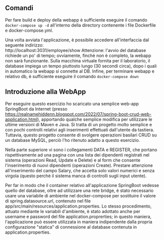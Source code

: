 ## Comandi

Per fare build e deploy della webapp è sufficiente eseguire il comando `docker-compose up -d` all'interno della directory contenente i file Dockerfile e docker-compose.yml.

Una volta avviata l'applicazione, è possibile accedere all'interfaccia dal seguente indirizzo:  
http://localhost:3031/employee/show
Attenzione: l'avvio del database richiede un po' di tempo; ovviamente, finchè non è completo, la webapp non sarà funzionante. Sulla macchina virtuale fornita per il laboratorio, il database impiega un tempo piuttosto lungo (30 secondi circa), dopo i quali in automatico la webapp si connette al DB. Infine, per terminare webapp e relativo db, è sufficiente eseguire il comando `docker-compose down`

## Introduzione alla WebApp

Per eseguire questo esercizio ho scaricato una semplice web-app SpringBoot da Internet (presso https://realnamehiddenn.blogspot.com/2022/07/spring-boot-crud-web-application.html), apportando qualche semplice modifica per utilizzare le ultime versioni di Maven e Java. Si tratta di un progetto molto semplice e con pochi controlli relativi agli inserimenti effettuati dall'utente da tastiera. Tuttavia, questo progetto consente di svolgere operazioni basilari CRUD su un database MySQL, perciò l'ho ritenuto adatto a questo esercizio.

Nella parte superiore vi sono i collegamenti DATA e REGISTER, che portano rispettivamente ad una pagina con una lista dei dipendenti registrati nel sistema (operazioni Read, Update e Delete) e al form che consente l'inserimento di nuovi dipendenti (operazioni Create). Prestare attenzione all'inserimento del campo Salary, che accetta solo valori numerici e senza virgola (questo perchè il sistema manca di controlli sugli input utente).

Per far in modo che il container relativo all'applicazione SpringBoot vedesse quello del database, oltre ad utilizzare una rete bridge, è stato necessario usare una variabile di ambiente nel docker-compose per sostituire il valore di spring.datasource.url, contenuto nel file app/src/main/resources/application.properties. Lo stesso procedimento, attuato mediante le variabili d'ambiente, è stato adottato anche per username e password del file application.proprerties; in questo maniera, l'applicazione può essere utilizzata in maniera indipendente dalla propria configurazione "statica" di connessione al database contenuta in application.properties.

